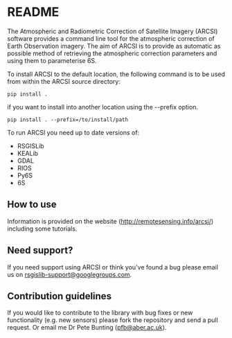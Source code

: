 # README #

The Atmospheric and Radiometric Correction of Satellite Imagery (ARCSI) software provides a command line tool for the atmospheric correction of Earth Observation imagery. The aim of ARCSI is to provide as automatic as possible method of retrieving the atmospheric correction parameters and using them to parameterise 6S.

To install ARCSI to the default location, the following command is to be used from within the ARCSI source directory:

``
pip install .
``


if you want to install into another location using the --prefix option.

``
pip install . --prefix=/to/install/path
``


To run ARCSI you need up to date versions of:

* RSGISLib
* KEALib
* GDAL
* RIOS 
* Py6S
* 6S

## How to use ##

Information is provided on the website (http://remotesensing.info/arcsi/) including some tutorials.

## Need support? ##

If you need support using ARCSI or think you've found a bug please email us on rsgislib-support@googlegroups.com.

## Contribution guidelines ##

If you would like to contribute to the library with bug fixes or new functionality (e.g. new sensors) please fork the repository and send a pull request. Or email me Dr Pete Bunting (pfb@aber.ac.uk). 

